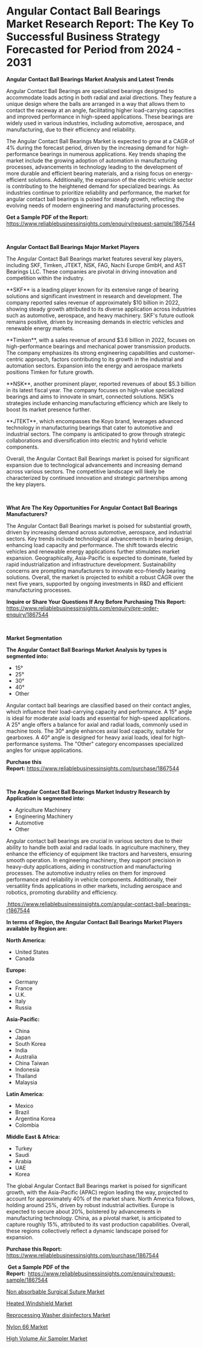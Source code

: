 <p><h1>Angular Contact Ball Bearings Market Research Report: The Key To Successful Business Strategy Forecasted for Period from 2024 - 2031</h1></p><p><strong>Angular Contact Ball Bearings Market Analysis and Latest Trends</strong></p>
<p><p>Angular Contact Ball Bearings are specialized bearings designed to accommodate loads acting in both radial and axial directions. They feature a unique design where the balls are arranged in a way that allows them to contact the raceway at an angle, facilitating higher load-carrying capacities and improved performance in high-speed applications. These bearings are widely used in various industries, including automotive, aerospace, and manufacturing, due to their efficiency and reliability.</p><p>The Angular Contact Ball Bearings Market is expected to grow at a CAGR of 4% during the forecast period, driven by the increasing demand for high-performance bearings in numerous applications. Key trends shaping the market include the growing adoption of automation in manufacturing processes, advancements in technology leading to the development of more durable and efficient bearing materials, and a rising focus on energy-efficient solutions. Additionally, the expansion of the electric vehicle sector is contributing to the heightened demand for specialized bearings. As industries continue to prioritize reliability and performance, the market for angular contact ball bearings is poised for steady growth, reflecting the evolving needs of modern engineering and manufacturing processes.</p></p>
<p><strong>Get a Sample PDF of the Report:&nbsp;</strong> <a href="https://www.reliablebusinessinsights.com/enquiry/request-sample/1867544?utm_campaign=1138&utm_medium=2&utm_source=Github&utm_content=ia&utm_term=11112024&utm_id=angular-contact-ball-bearings">https://www.reliablebusinessinsights.com/enquiry/request-sample/1867544</a></p>
<p>&nbsp;</p>
<p><strong>Angular Contact Ball Bearings Major Market Players</strong></p>
<p><p>The Angular Contact Ball Bearings market features several key players, including SKF, Timken, JTEKT, NSK, FAG, Nachi Europe GmbH, and AST Bearings LLC. These companies are pivotal in driving innovation and competition within the industry.</p><p>**SKF** is a leading player known for its extensive range of bearing solutions and significant investment in research and development. The company reported sales revenue of approximately $10 billion in 2022, showing steady growth attributed to its diverse application across industries such as automotive, aerospace, and heavy machinery. SKF's future outlook remains positive, driven by increasing demands in electric vehicles and renewable energy markets.</p><p>**Timken**, with a sales revenue of around $3.6 billion in 2022, focuses on high-performance bearings and mechanical power transmission products. The company emphasizes its strong engineering capabilities and customer-centric approach, factors contributing to its growth in the industrial and automation sectors. Expansion into the energy and aerospace markets positions Timken for future growth.</p><p>**NSK**, another prominent player, reported revenues of about $5.3 billion in its latest fiscal year. The company focuses on high-value specialized bearings and aims to innovate in smart, connected solutions. NSK’s strategies include enhancing manufacturing efficiency which are likely to boost its market presence further.</p><p>**JTEKT**, which encompasses the Koyo brand, leverages advanced technology in manufacturing bearings that cater to automotive and industrial sectors. The company is anticipated to grow through strategic collaborations and diversification into electric and hybrid vehicle components.</p><p>Overall, the Angular Contact Ball Bearings market is poised for significant expansion due to technological advancements and increasing demand across various sectors. The competitive landscape will likely be characterized by continued innovation and strategic partnerships among the key players.</p></p>
<p>&nbsp;</p>
<p><strong>What Are The Key Opportunities For Angular Contact Ball Bearings Manufacturers?</strong></p>
<p><p>The Angular Contact Ball Bearings market is poised for substantial growth, driven by increasing demand across automotive, aerospace, and industrial sectors. Key trends include technological advancements in bearing design, enhancing load capacity and performance. The shift towards electric vehicles and renewable energy applications further stimulates market expansion. Geographically, Asia-Pacific is expected to dominate, fueled by rapid industrialization and infrastructure development. Sustainability concerns are prompting manufacturers to innovate eco-friendly bearing solutions. Overall, the market is projected to exhibit a robust CAGR over the next five years, supported by ongoing investments in R&D and efficient manufacturing processes.</p></p>
<p><strong>Inquire or Share Your Questions If Any Before Purchasing This Report:</strong> <a href="https://www.reliablebusinessinsights.com/enquiry/pre-order-enquiry/1867544?utm_campaign=1138&utm_medium=2&utm_source=Github&utm_content=ia&utm_term=11112024&utm_id=angular-contact-ball-bearings">https://www.reliablebusinessinsights.com/enquiry/pre-order-enquiry/1867544</a></p>
<p>&nbsp;</p>
<p><strong>Market Segmentation</strong></p>
<p><strong>The Angular Contact Ball Bearings Market Analysis by types is segmented into:</strong></p>
<p><ul><li>15°</li><li>25°</li><li>30°</li><li>40°</li><li>Other</li></ul></p>
<p><p>Angular contact ball bearings are classified based on their contact angles, which influence their load-carrying capacity and performance. A 15° angle is ideal for moderate axial loads and essential for high-speed applications. A 25° angle offers a balance for axial and radial loads, commonly used in machine tools. The 30° angle enhances axial load capacity, suitable for gearboxes. A 40° angle is designed for heavy axial loads, ideal for high-performance systems. The "Other" category encompasses specialized angles for unique applications.</p></p>
<p><strong>Purchase this Report:&nbsp;</strong><a href="https://www.reliablebusinessinsights.com/purchase/1867544?utm_campaign=1138&utm_medium=2&utm_source=Github&utm_content=ia&utm_term=11112024&utm_id=angular-contact-ball-bearings">https://www.reliablebusinessinsights.com/purchase/1867544</a></p>
<p>&nbsp;</p>
<p><strong>The Angular Contact Ball Bearings Market Industry Research by Application is segmented into:</strong></p>
<p><ul><li>Agriculture Machinery</li><li>Engineering Machinery</li><li>Automotive</li><li>Other</li></ul></p>
<p><p>Angular contact ball bearings are crucial in various sectors due to their ability to handle both axial and radial loads. In agriculture machinery, they enhance the efficiency of equipment like tractors and harvesters, ensuring smooth operation. In engineering machinery, they support precision in heavy-duty applications, aiding in construction and manufacturing processes. The automotive industry relies on them for improved performance and reliability in vehicle components. Additionally, their versatility finds applications in other markets, including aerospace and robotics, promoting durability and efficiency.</p></p>
<p><a href="https://www.reliablebusinessinsights.com/angular-contact-ball-bearings-r1867544?utm_campaign=1138&utm_medium=2&utm_source=Github&utm_content=ia&utm_term=11112024&utm_id=angular-contact-ball-bearings">&nbsp;https://www.reliablebusinessinsights.com/angular-contact-ball-bearings-r1867544</a></p>
<p><strong>In terms of Region, the Angular Contact Ball Bearings Market Players available by Region are:</strong></p>
<p>
    <p> <strong> North America: </strong>
        <ul>
            <li>United States</li>
            <li>Canada</li>
        </ul>
        </p> 
    <p> <strong> Europe: </strong>
        <ul>
            <li>Germany</li>
            <li>France</li>
            <li>U.K.</li>
            <li>Italy</li>
            <li>Russia</li>
        </ul>
        </p> 
    <p> <strong> Asia-Pacific: </strong>
        <ul>
            <li>China</li>
            <li>Japan</li>
            <li>South Korea</li>
            <li>India</li>
            <li>Australia</li>
            <li>China Taiwan</li>
            <li>Indonesia</li>
            <li>Thailand</li>
            <li>Malaysia</li>
        </ul>
        </p> 
    <p> <strong> Latin America: </strong>
        <ul>
            <li>Mexico</li>
            <li>Brazil</li>
            <li>Argentina Korea</li>
            <li>Colombia</li>
        </ul>
        </p> 
    <p> <strong> Middle East & Africa: </strong>
        <ul>
            <li>Turkey</li>
            <li>Saudi</li>
            <li>Arabia</li>
            <li>UAE</li>
            <li>Korea</li>
        </ul>
    </p>
    </p>
<p><p>The global Angular Contact Ball Bearings market is poised for significant growth, with the Asia-Pacific (APAC) region leading the way, projected to account for approximately 40% of the market share. North America follows, holding around 25%, driven by robust industrial activities. Europe is expected to secure about 20%, bolstered by advancements in manufacturing technology. China, as a pivotal market, is anticipated to capture roughly 15%, attributed to its vast production capabilities. Overall, these regions collectively reflect a dynamic landscape poised for expansion.</p></p>
<p><strong>Purchase this Report: </strong><a href="https://www.reliablebusinessinsights.com/purchase/1867544?utm_campaign=1138&utm_medium=2&utm_source=Github&utm_content=ia&utm_term=11112024&utm_id=angular-contact-ball-bearings">https://www.reliablebusinessinsights.com/purchase/1867544</a></p>
<p>&nbsp;<strong>Get a Sample PDF of the Report:&nbsp;&nbsp;</strong><a href="https://www.reliablebusinessinsights.com/enquiry/request-sample/1867544?utm_campaign=1138&utm_medium=2&utm_source=Github&utm_content=ia&utm_term=11112024&utm_id=angular-contact-ball-bearings">https://www.reliablebusinessinsights.com/enquiry/request-sample/1867544</a></p>
<p><strong></strong></p>
<p><p><a href="https://issuu.com/reportprime-2/docs/non-absorbable-surgical-suture-mark_4dba06178ac890?utm_campaign=1138&utm_medium=2&utm_source=Github&utm_content=ia&utm_term=11112024&utm_id=angular-contact-ball-bearings">Non absorbable Surgical Suture Market</a></p><p><a href="https://www.linkedin.com/pulse/heated-windshield-market-size-growth-trends-statistics-forecasts-r0hpf?utm_campaign=1138&utm_medium=2&utm_source=Github&utm_content=ia&utm_term=11112024&utm_id=angular-contact-ball-bearings">Heated Windshield Market</a></p><p><a href="https://issuu.com/reportprime-2/docs/reprocessing-washer-disinfectors-ma_b81febf3224283?utm_campaign=1138&utm_medium=2&utm_source=Github&utm_content=ia&utm_term=11112024&utm_id=angular-contact-ball-bearings">Reprocessing Washer disinfectors Market</a></p><p><a href="https://github.com/mynearvphamillwd7/Market-Research-Report-List-1/blob/main/nylon-66-market.md?utm_campaign=1138&utm_medium=2&utm_source=Github&utm_content=ia&utm_term=11112024&utm_id=angular-contact-ball-bearings">Nylon 66 Market</a></p><p><a href="https://github.com/khloet8sawender/Market-Research-Report-List-1/blob/main/high-volume-air-sampler-market.md?utm_campaign=1138&utm_medium=2&utm_source=Github&utm_content=ia&utm_term=11112024&utm_id=angular-contact-ball-bearings">High Volume Air Sampler Market</a></p></p>